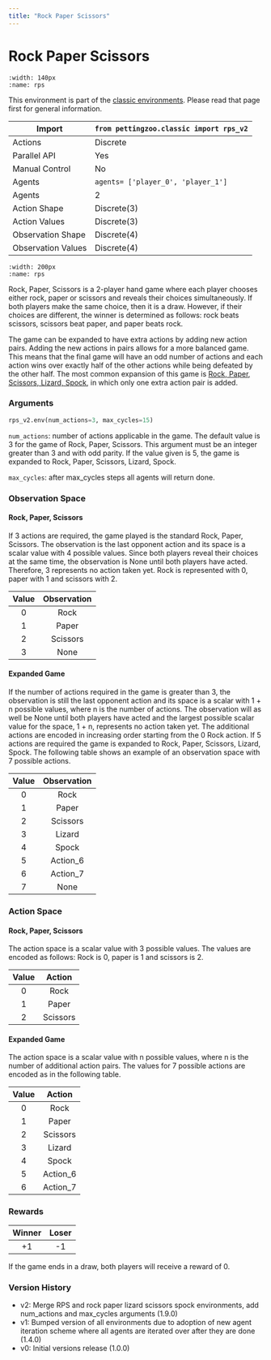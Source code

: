 ```yaml
---
title: "Rock Paper Scissors"
---
```


# Rock Paper Scissors

```{figure} classic_rps.gif 
:width: 140px
:name: rps
```

This environment is part of the <a href='..'>classic environments</a>. Please read that page first for general information.

| Import             | `from pettingzoo.classic import rps_v2` |
|--------------------|-----------------------------------------|
| Actions            | Discrete                                |
| Parallel API       | Yes                                     |
| Manual Control     | No                                      |
| Agents             | `agents= ['player_0', 'player_1']`      |
| Agents             | 2                                       |
| Action Shape       | Discrete(3)                             |
| Action Values      | Discrete(3)                             |
| Observation Shape  | Discrete(4)                             |
| Observation Values | Discrete(4)                             |

```{figure} ../../_static/img/aec/classic_rps_aec.svg
:width: 200px
:name: rps
```

Rock, Paper, Scissors is a 2-player hand game where each player chooses either rock, paper or scissors and reveals their choices simultaneously. If both players make the same choice, then it is a draw. However, if their choices are different, the winner is determined as follows: rock beats scissors, scissors beat paper, and paper beats rock.

The game can be expanded to have extra actions by adding new action pairs. Adding the new actions in pairs allows for a more balanced game. This means that the final game will have an odd number of actions and each action wins over exactly half of the other actions while being defeated by the other half. The most common expansion of this game is [Rock, Paper, Scissors, Lizard, Spock](http://www.samkass.com/theories/RPSSL.html), in which only one extra action pair is added.

### Arguments

``` python
rps_v2.env(num_actions=3, max_cycles=15)
```

`num_actions`:  number of actions applicable in the game. The default value is 3 for the game of Rock, Paper, Scissors. This argument must be an integer greater than 3 and with odd parity. If the value given is 5, the game is expanded to Rock, Paper, Scissors, Lizard, Spock.

`max_cycles`:  after max_cycles steps all agents will return done.

### Observation Space

#### Rock, Paper, Scissors

If 3 actions are required, the game played is the standard Rock, Paper, Scissors. The observation is the last opponent action and its space is a scalar value with 4 possible values. Since both players reveal their choices at the same time, the observation is None until both players have acted. Therefore, 3 represents no action taken yet. Rock is represented with 0, paper with 1 and scissors with 2.

| Value  |  Observation |
| :----: | :---------:  |
| 0      | Rock         |
| 1      | Paper        |
| 2      | Scissors     |
| 3      | None         |

#### Expanded Game

If the number of actions required in the game is greater than 3, the observation is still the last opponent action and its space is a scalar with 1 + n possible values, where n is the number of actions. The observation will as well be None until both players have acted and the largest possible scalar value for the space, 1 + n, represents no action taken yet. The additional actions are encoded in increasing order starting from the 0 Rock action. If 5 actions are required the game is expanded to Rock, Paper, Scissors, Lizard, Spock. The following table shows an example of an observation space with 7 possible actions.   

| Value  |  Observation |
| :----: | :---------:  |
| 0      | Rock         |
| 1      | Paper        |
| 2      | Scissors     |
| 3      | Lizard       |
| 4      | Spock        |
| 5      | Action_6     |
| 6      | Action_7     |
| 7      | None         |

### Action Space

#### Rock, Paper, Scissors

The action space is a scalar value with 3 possible values. The values are encoded as follows: Rock is 0, paper is 1 and scissors is 2.

| Value  |  Action |
| :----: | :---------:  |
| 0      | Rock         |
| 1      | Paper        |
| 2      | Scissors     |

#### Expanded Game

The action space is a scalar value with n possible values, where n is the number of additional action pairs. The values for 7 possible actions are encoded as in the following table.

| Value  |  Action |
| :----: | :---------:  |
| 0      | Rock         |
| 1      | Paper        |
| 2      | Scissors     |
| 3      | Lizard       |
| 4      | Spock        |
| 5      | Action_6     |
| 6      | Action_7     |

### Rewards

| Winner | Loser |
| :----: | :---: |
| +1     | -1    |

If the game ends in a draw, both players will receive a reward of 0.

### Version History

* v2: Merge RPS and rock paper lizard scissors spock environments, add num_actions and max_cycles arguments (1.9.0)
* v1: Bumped version of all environments due to adoption of new agent iteration scheme where all agents are iterated over after they are done (1.4.0)
* v0: Initial versions release (1.0.0)
</div>